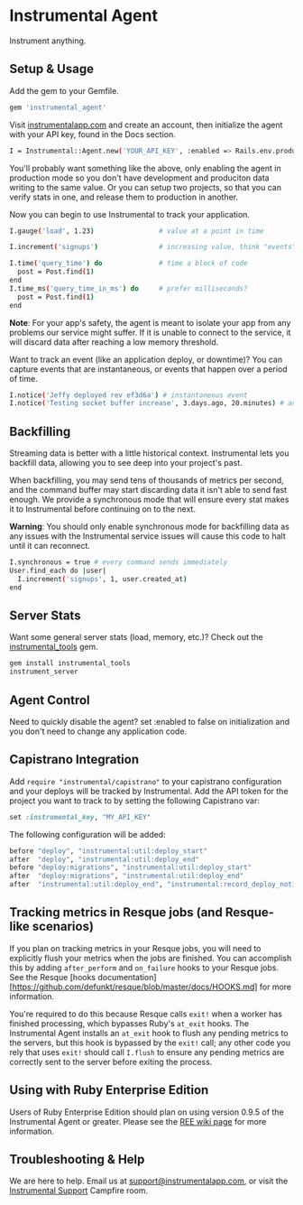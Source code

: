 # Instrumental Agent

Instrument anything.

## Setup & Usage

Add the gem to your Gemfile.

```sh
gem 'instrumental_agent'
```

Visit [instrumentalapp.com](instrumentalapp.com) and create an account, then  initialize the agent with your API key, found in the Docs section.

```sh
I = Instrumental::Agent.new('YOUR_API_KEY', :enabled => Rails.env.production?)
```

You'll  probably want something like the above, only enabling the agent in production mode so you don't have development and produciton data writing to the same value. Or you can setup two projects, so that you can verify stats in one, and release them to production in another.

Now you can begin to use Instrumental to track your application.

```sh
I.gauge('load', 1.23)                # value at a point in time

I.increment('signups')               # increasing value, think "events"

I.time('query_time') do              # time a block of code
  post = Post.find(1)
end
I.time_ms('query_time_in_ms') do     # prefer milliseconds?
  post = Post.find(1)
end
```

**Note**: For your app's safety, the agent is meant to isolate your app from any problems our service might suffer. If it is unable to connect to the service, it will discard data after reaching a low memory threshold.

Want to track an event (like an application deploy, or downtime)? You can capture events that are instantaneous, or events that happen over a period of time.

```sh
I.notice('Jeffy deployed rev ef3d6a') # instantaneous event
I.notice('Testing socket buffer increase', 3.days.ago, 20.minutes) # an event with a duration
```

## Backfilling

Streaming data is better with a little historical context. Instrumental lets you  backfill data, allowing you to see deep into your project's past.

When backfilling, you may send tens of thousands of metrics per second, and the command buffer may start discarding data it isn't able to send fast enough. We provide a synchronous mode that will ensure every stat makes it to Instrumental before continuing on to the next.

**Warning**: You should only enable synchronous mode for backfilling data as any issues with the Instrumental service issues will cause this code to halt until it can reconnect.

```sh
I.synchronous = true # every command sends immediately
User.find_each do |user|
  I.increment('signups', 1, user.created_at)
end
```

## Server Stats

Want some general server stats (load, memory, etc.)? Check out the [instrumental_tools](https://github.com/fastestforward/instrumental_tools) gem.

```sh
gem install instrumental_tools
instrument_server
```

## Agent Control

Need to quickly disable the agent? set :enabled to false on initialization and you don't need to change any application code.


## Capistrano Integration

Add `require "instrumental/capistrano"` to your capistrano configuration and your deploys will be tracked by Instrumental.  Add the API token for the project you want to track to by setting the following Capistrano var:

```ruby
set :instrumental_key, "MY_API_KEY"
```

The following configuration will be added:

```ruby
before "deploy", "instrumental:util:deploy_start"
after  "deploy", "instrumental:util:deploy_end"
before "deploy:migrations", "instrumental:util:deploy_start"
after  "deploy:migrations", "instrumental:util:deploy_end"
after  "instrumental:util:deploy_end", "instrumental:record_deploy_notice"
```

## Tracking metrics in Resque jobs (and Resque-like scenarios)

If you plan on tracking metrics in your Resque jobs, you will need to explicitly flush your metrics when the jobs are finished.  You can accomplish this by adding `after_perform` and `on_failure` hooks to your Resque jobs.  See the Resque [hooks documentation][https://github.com/defunkt/resque/blob/master/docs/HOOKS.md] for more information.

You're required to do this because Resque calls `exit!` when a worker has finished processing, which bypasses Ruby's `at_exit` hooks.  The Instrumental Agent installs an `at_exit` hook to flush any pending metrics to the servers, but this hook is bypassed by the `exit!` call; any other code you rely that uses `exit!` should call `I.flush` to ensure any pending metrics are correctly sent to the server before exiting the process.

## Using with Ruby Enterprise Edition

Users of Ruby Enterprise Edition should plan on using version 0.9.5 of the Instrumental Agent or greater. Please see the [REE wiki page](https://github.com/fastestforward/instrumental_agent/wiki/Using-with-Ruby-Enterprise-Edition) for more information.


## Troubleshooting & Help

We are here to help. Email us at [support@instrumentalapp.com](mailto:support@instrumentalapp.com), or visit the [Instrumental Support](https://fastestforward.campfirenow.com/6b934) Campfire room.
